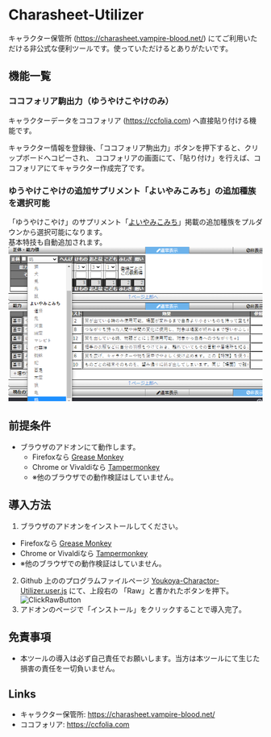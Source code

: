 # Charasheet-Utilizer

キャラクター保管所 (https://charasheet.vampire-blood.net/) にてご利用いただける非公式な便利ツールです。使っていただけるとありがたいです。

## 機能一覧
### ココフォリア駒出力（ゆうやけこやけのみ）
キャラクターデータをココフォリア (https://ccfolia.com) へ直接貼り付ける機能です。

キャラクター情報を登録後、「ココフォリア駒出力」ボタンを押下すると、クリップボードへコピーされ、
ココフォリアの画面にて、「貼り付け」を行えば、ココフォリアにてキャラクター作成完了です。

### ゆうやけこやけの追加サプリメント「よいやみこみち」の追加種族を選択可能
「ゆうやけこやけ」のサプリメント「[よいやみこみち](http://incoglab.com/yoiyami-sell/)」掲載の追加種族をプルダウンから選択可能になります。\
基本特技も自動追加されます。
![](yoiyami_shuzoku.png)

## 前提条件
* ブラウザのアドオンにて動作します。
  * Firefoxなら [Grease Monkey](https://addons.mozilla.org/ja/firefox/addon/greasemonkey/)
  * Chrome or Vivaldiなら [Tampermonkey](https://chrome.google.com/webstore/detail/tampermonkey/dhdgffkkebhmkfjojejmpbldmpobfkfo?hl=ja)
  * ※他のブラウザでの動作検証はしていません。

## 導入方法
1. ブラウザのアドオンをインストールしてください。
  * Firefoxなら [Grease Monkey](https://addons.mozilla.org/ja/firefox/addon/greasemonkey/)
  * Chrome or Vivaldiなら [Tampermonkey](https://chrome.google.com/webstore/detail/tampermonkey/dhdgffkkebhmkfjojejmpbldmpobfkfo?hl=ja)
  * ※他のブラウザでの動作検証はしていません。
2. Github 上ののプログラムファイルページ [Youkoya-Charactor-Utilizer.user.js](Youkoya-Charactor-Utilizer.user.js) にて、上段右の 「Raw」と書かれたボタンを押下。\
![ClickRawButton](../../../KindleUnlimitedSearcher/blob/main/ClickRaw.png)
3. アドオンのページで「インストール」をクリックすることで導入完了。

## 免責事項
* 本ツールの導入は必ず自己責任でお願いします。当方は本ツールにて生じた損害の責任を一切負いません。

## Links
* キャラクター保管所: https://charasheet.vampire-blood.net/
* ココフォリア: https://ccfolia.com

